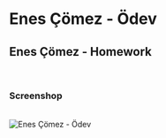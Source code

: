 # Enes Çömez - Ödev
## Enes Çömez - Homework

<br>

### Screenshop
<br><img alt="Enes Çömez - Ödev" src="assets/images/screenshot.png">
